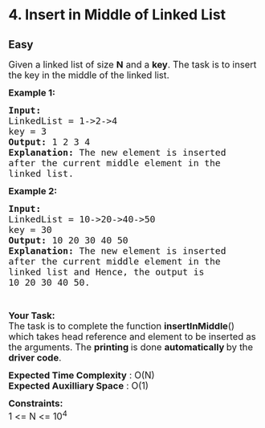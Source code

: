 # 4. Insert in Middle of Linked List
## Easy
<div class="problem-statement">
                <p></p><p><span style="font-size:18px">Given a linked list of size <strong>N</strong> and a <strong>key</strong>. The task is to insert the key in the middle of the linked list.</span></p>

<p><span style="font-size:18px"><strong>Example 1:</strong></span></p>

<pre><span style="font-size:18px"><strong>Input:
</strong>LinkedList = 1-&gt;2-&gt;4
key = 3
<strong>Output: </strong>1 2 3 4<strong>
Explanation: </strong>The new element is inserted
after the current middle element in the
linked list.</span></pre>

<p><span style="font-size:18px"><strong>Example 2:</strong></span></p>

<pre><span style="font-size:18px"><strong>Input:
</strong>LinkedList = 10-&gt;20-&gt;40-&gt;50
key = 30
<strong>Output: </strong>10 20 30 40 50<strong>
Explanation: </strong>The new element is inserted
after the current middle element in the
linked list and Hence, the output is
10 20 30 40 50.</span></pre>

<p>&nbsp;</p>

<p><span style="font-size:18px"><strong>Your Task:</strong><br>
The task is to complete the function <strong>insertInMiddle</strong>() which takes head reference and element to be inserted as the arguments. The <strong>printing </strong>is done <strong>automatically </strong>by the <strong>driver code</strong>.</span></p>

<p><span style="font-size:18px"><strong>Expected Time Complexity</strong> : O(N)<br>
<strong>Expected Auxilliary Space</strong> : O(1)</span></p>

<p><span style="font-size:18px"><strong>Constraints:</strong><br>
1 &lt;= N &lt;= 10<sup>4</sup></span></p>

<p>&nbsp;</p>
 <p></p>
            </div>